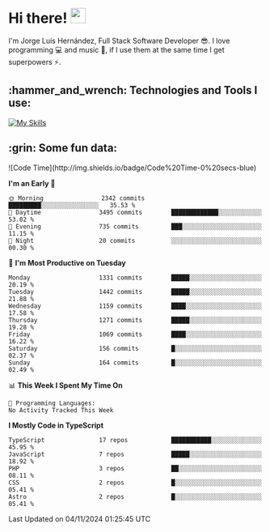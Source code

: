 <h1 align="left">
 <abc>
  <br>Hi there! <img src="https://user-images.githubusercontent.com/42378118/110234147-e3259600-7f4e-11eb-95be-0c4047144dea.gif" width="30"><br>
 </abc>
</h1>

I'm Jorge Luis Hernández, Full Stack Software Developer :sunglasses:. I love programming :computer: and music :musical_score:, if I use them at the same time I get superpowers :zap:. 


<h2 align="left">:hammer_and_wrench: Technologies and Tools I use:</h2>

[![My Skills](https://skillicons.dev/icons?i=js,ts,html,css,py,vue,react,next,nest,postgres,mysql)](https://skillicons.dev)

<h2 align="left">:grin: Some fun data:</h2>
<!--START_SECTION:waka-->
![Code Time](http://img.shields.io/badge/Code%20Time-0%20secs-blue)

**I'm an Early 🐤** 

```text
🌞 Morning                2342 commits        █████████░░░░░░░░░░░░░░░░   35.53 % 
🌆 Daytime                3495 commits        █████████████░░░░░░░░░░░░   53.02 % 
🌃 Evening                735 commits         ███░░░░░░░░░░░░░░░░░░░░░░   11.15 % 
🌙 Night                  20 commits          ░░░░░░░░░░░░░░░░░░░░░░░░░   00.30 % 
```
📅 **I'm Most Productive on Tuesday** 

```text
Monday                   1331 commits        █████░░░░░░░░░░░░░░░░░░░░   20.19 % 
Tuesday                  1442 commits        █████░░░░░░░░░░░░░░░░░░░░   21.88 % 
Wednesday                1159 commits        ████░░░░░░░░░░░░░░░░░░░░░   17.58 % 
Thursday                 1271 commits        █████░░░░░░░░░░░░░░░░░░░░   19.28 % 
Friday                   1069 commits        ████░░░░░░░░░░░░░░░░░░░░░   16.22 % 
Saturday                 156 commits         █░░░░░░░░░░░░░░░░░░░░░░░░   02.37 % 
Sunday                   164 commits         █░░░░░░░░░░░░░░░░░░░░░░░░   02.49 % 
```


📊 **This Week I Spent My Time On** 

```text
💬 Programming Languages: 
No Activity Tracked This Week
```

**I Mostly Code in TypeScript** 

```text
TypeScript               17 repos            ███████████░░░░░░░░░░░░░░   45.95 % 
JavaScript               7 repos             █████░░░░░░░░░░░░░░░░░░░░   18.92 % 
PHP                      3 repos             ██░░░░░░░░░░░░░░░░░░░░░░░   08.11 % 
CSS                      2 repos             █░░░░░░░░░░░░░░░░░░░░░░░░   05.41 % 
Astro                    2 repos             █░░░░░░░░░░░░░░░░░░░░░░░░   05.41 % 
```




 Last Updated on 04/11/2024 01:25:45 UTC
<!--END_SECTION:waka-->
